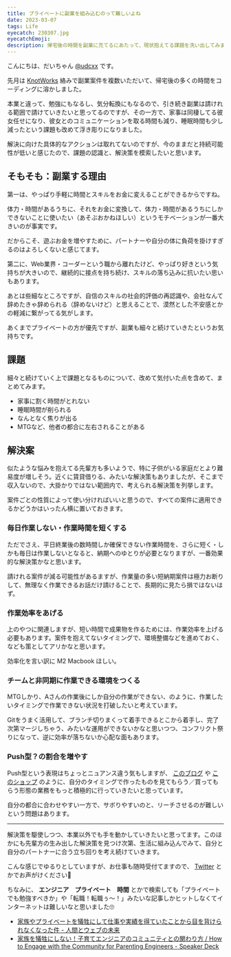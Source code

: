 ```yaml
---
title: プライベートに副業を組み込むのって難しいよね
date: 2023-03-07
tags: Life
eyecatch: 230307.jpg
eyecatchEmoji:
description: 帰宅後の時間を副業に充てるにあたって、現状抱えてる課題を洗い出してみました。
---
```


こんにちは、だいちゃん [@udcxx](https://twitter.com/udc_xx) です。

先月は [KnotWorks](https://knot3.work/) 絡みで副業案件を複数いただいて、帰宅後の多くの時間をコーディングに溶かしました。

本業と違って、勉強にもなるし、気分転換にもなるので、引き続き副業は請けれる範囲で請けていきたいと思ってるのですが、その一方で、家事は同棲してる彼女任せになり、彼女とのコミュニケーションを取る時間も減り、睡眠時間も少し減ったという課題も改めて浮き彫りになりました。

解決に向けた具体的なアクションは取れてないのですが、今のままだと持続可能性が低いと感じたので、課題の認識と、解決策を模索したいと思います。

## そもそも：副業する理由

第一は、やっぱり手軽に時間とスキルをお金に変えることができるからですね。

体力・時間があるうちに、それをお金に変換して、体力・時間があるうちにしかできないことに使いたい（あそぶおかねほしい）というモチベーションが一番大きいのが事実です。

だからこそ、遊ぶお金を増やすために、パートナーや自分の体に負荷を掛けすぎるのはよろしくないと感じてます。

第二に、Web業界・コーダーという職から離れたけど、やっぱり好きという気持ちが大きいので、継続的に接点を持ち続け、スキルの落ち込みに抗いたい思いもあります。

あとは些細なところですが、自信のスキルの社会的評価の再認識や、会社なんて辞めたきゃ辞められる（辞めないけど）と思えることで、漠然とした不安感とかの軽減に繋がってる気がします。

あくまでプライベートの方が優先ですが、副業も細々と続けていきたというお気持ちです。


## 課題

細々と続けていく上で課題となるものについて、改めて気付いた点を含めて、まとめてみます。

* 家事に割く時間がとれない
* 睡眠時間が削られる
* なんとなく焦りが出る
* MTGなど、他者の都合に左右されることがある


## 解決案

似たような悩みを抱えてる先輩方も多いようで、特に子供がいる家庭だとより難易度が増しそう。近くに賃貸借りる、みたいな解決策もありましたが、そこまで収入ないので、大掛かりではない範囲内で、考えられる解決策を列挙します。

案件ごとの性質によって使い分ければいいと思うので、すべての案件に適用できるかどうかはいったん横に置いておきます。


### 毎日作業しない・作業時間を短くする

ただでさえ、平日終業後の数時間しか確保できない作業時間を、さらに短く・しかも毎日は作業しないとなると、納期へのゆとりが必要となりますが、一番効果的な解決策かなと思います。

請けれる案件が減る可能性があるますが、作業量の多い短納期案件は極力お断りして、無理なく作業できるお話だけ請けることで、長期的に見たら損ではないはず。


### 作業効率をあげる

上のやつに関連しますが、短い時間で成果物を作るためには、作業効率を上げる必要もあります。案件を抱えてないタイミングで、環境整備などを進めておく、なども策としてアリかなと思います。

効率化を言い訳に M2 Macbook ほしい。


### チームと非同期に作業できる環境をつくる

MTGしかり、Aさんの作業後にしか自分の作業ができない、のように、作業したいタイミングで作業できない状況を打破したいと考えています。

Gitをうまく活用して、ブランチ切りまくって着手できるとこから着手し、完了次第マージしちゃう、みたいな運用ができないかなと思いつつ、コンフリクト祭りになって、逆に効率が落ちないか心配な面もあります。


### Push型？の割合を増やす

Push型という表現はちょっとニュアンス違う気もしますが、 [このブログ](https://blog.udcxx.me/) や [このショップ](https://udcxx.stores.jp/) のように、自分のタイミングで作ったものを見てもらう／買ってもらう形態の業務をもっと積極的に行っていきたいと思っています。

自分の都合に合わせやすい一方で、サボりやすいのと、リーチさせるのが難しいという問題はあります。

---

解決策を駆使しつつ、本業以外でも手を動かしていきたいと思ってます。このほかにも先輩方の生み出した解決策を見つけ次第、生活に組み込んでみて、自分と自分のパートナーに合う立ち回りを考え続けていきます。

こんな感じでゆるりとしていますが、お仕事も随時受付てますので、 [Twitter](https://twitter.com/udc_xx) とかでお声がけください🙏

ちなみに、 **エンジニア　プライベート　時間** とかで検索しても「プライベートでも勉強すべきか」や「転職！転職ぅ～！」みたいな記事しかヒットしなくてインターネットは難しいなと思いました🙄

* [家族やプライベートを犠牲にして仕事や実績を得ていたことから目を背けられなくなった件 - 人間とウェブの未来](https://hb.matsumoto-r.jp/entry/2021/11/12/110219)
* [家族を犠牲にしない！子育てエンジニアのコミュニティとの関わり方 / How to Engage with the Community for Parenting Engineers - Speaker Deck](https://speakerdeck.com/takaking22/how-to-engage-with-the-community-for-parenting-engineers)